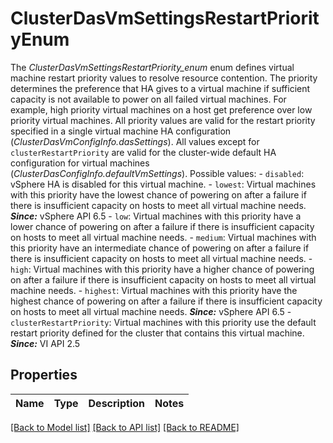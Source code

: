 # ClusterDasVmSettingsRestartPriorityEnum

The *ClusterDasVmSettingsRestartPriority_enum* enum defines virtual machine restart priority values to resolve resource contention.  The priority determines the preference that HA gives to a virtual machine if sufficient capacity is not available to power on all failed virtual machines. For example, high priority virtual machines on a host get preference over low priority virtual machines.  All priority values are valid for the restart priority specified in a single virtual machine HA configuration (*ClusterDasVmConfigInfo.dasSettings*). All values except for <code>clusterRestartPriority</code> are valid for the cluster-wide default HA configuration for virtual machines (*ClusterDasConfigInfo.defaultVmSettings*).  Possible values: - `disabled`: vSphere HA is disabled for this virtual machine. - `lowest`: Virtual machines with this priority have the lowest chance of   powering on after a failure if there is insufficient capacity on   hosts to meet all virtual machine needs.      ***Since:*** vSphere API 6.5 - `low`: Virtual machines with this priority have a lower chance of powering   on after a failure if there is insufficient capacity on hosts to meet   all virtual machine needs. - `medium`: Virtual machines with this priority have an intermediate chance of   powering on after a failure if there is insufficient capacity on   hosts to meet all virtual machine needs. - `high`: Virtual machines with this priority have a higher chance of powering   on after a failure if there is insufficient capacity on hosts to meet   all virtual machine needs. - `highest`: Virtual machines with this priority have the highest chance of   powering on after a failure if there is insufficient capacity on   hosts to meet all virtual machine needs.      ***Since:*** vSphere API 6.5 - `clusterRestartPriority`: Virtual machines with this priority use the default restart   priority defined for the cluster that contains this virtual machine.    ***Since:*** VI API 2.5 

## Properties
Name | Type | Description | Notes
------------ | ------------- | ------------- | -------------

[[Back to Model list]](../README.md#documentation-for-models) [[Back to API list]](../README.md#documentation-for-api-endpoints) [[Back to README]](../README.md)


